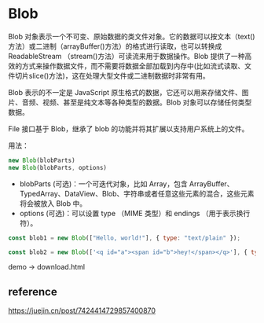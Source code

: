 # Blob
Blob 对象表示一个不可变、原始数据的类文件对象。它的数据可以按文本（text()方法）或二进制（arrayBuffer()方法）的格式进行读取，也可以转换成 ReadableStream （stream()方法）可读流来用于数据操作。Blob 提供了一种高效的方式来操作数据文件，而不需要将数据全部加载到内存中(比如流式读取、文件切片slice()方法)，这在处理大型文件或二进制数据时非常有用。

Blob 表示的不一定是 JavaScript 原生格式的数据，它还可以用来存储文件、图片、音频、视频、甚至是纯文本等各种类型的数据。Blob 对象可以存储任何类型数据。

File 接口基于 Blob，继承了 blob 的功能并将其扩展以支持用户系统上的文件。

用法：
```js
new Blob(blobParts)
new Blob(blobParts, options)
```
- blobParts (可选)：一个可迭代对象，比如 Array，包含 ArrayBuffer、TypedArray、DataView、Blob、字符串或者任意这些元素的混合，这些元素将会被放入 Blob 中。
- options (可选)：可以设置 type （MIME 类型）和 endings （用于表示换行符）。

```js
const blob1 = new Blob(["Hello, world!"], { type: "text/plain" });

const blob2 = new Blob(['<q id="a"><span id="b">hey!</span></q>'], { type: "text/html" });
```

demo -> download.html

## reference
https://juejin.cn/post/7424414729857400870